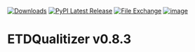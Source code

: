 [![Downloads](https://static.pepy.tech/badge/ETDQualitizer)](https://pepy.tech/project/ETDQualitizer)
[![PyPI Latest Release](https://img.shields.io/pypi/v/ETDQualitizer.svg)](https://pypi.org/project/ETDQualitizer/)
[![File Exchange](https://www.mathworks.com/matlabcentral/images/matlab-file-exchange.svg)](https://se.mathworks.com/matlabcentral/fileexchange/181328-etdqualitizer)
[![image](https://img.shields.io/pypi/pyversions/ETDQualitizer.svg)](https://pypi.org/project/ETDQualitizer/)

# ETDQualitizer v0.8.3